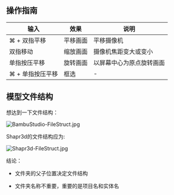 ## 操作指南

| 输入         | 效果   | 说明           |
| ---------- | ---- | ------------ |
| ⌘ + 双指平移   | 平移画面 | 平移摄像机        |
| 双指移动       | 缩放画面 | 摄像机焦距变大或变小   |
| 单指按压平移     | 旋转画面 | 以屏幕中心为原点旋转画面 |
| ⌘ + 单指按压平移 | 框选   | -            |



## 模型文件结构

想达到一下文件结构：

![BambuStudio-FileStruct.jpg](/Users/chunpangho/Gits/3DPrint/BambuStudio/BambuStudio-FileStruct.jpg)

Shapr3d的文件结构应为: 

![Shapr3d-FileStruct.jpg](/Users/chunpangho/Gits/3DPrint/BambuStudio/Shapr3d-FileStruct.jpg)

结论：

* 文件夹的父子位置决定文件结构

* 文件夹名称不重要，重要的是项目名和实体名
